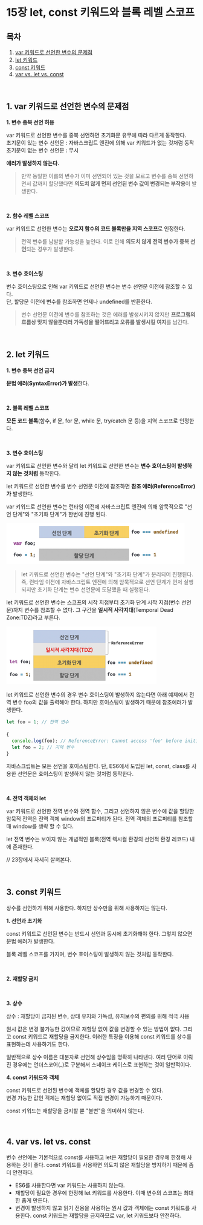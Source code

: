 # 15장 let, const 키워드와 블록 레벨 스코프

## 목차

1. [var 키워드로 선언한 변수의 문제점](#1-var-키워드로-선언한-변수의-문제점)
2. [let 키워드](#2-let-키워드)
3. [const 키워드](#3-const-키워드)
4. [var vs. let vs. const](#4-var-vs-let-vs-const)

<br />

## 1. var 키워드로 선언한 변수의 문제점

**1. 변수 중복 선언 허용**

var 키워드로 선언한 변수를 중복 선언하면 초기화문 유무에 따라 다르게 동작한다.<br>
초기문이 있는 변수 선언문 : 자바스크립트 엔진에 의해 var 키워드가 없는 것처럼 동작<br>
초기문이 없는 변수 선언문 : 무시

**에러가 발생하지 않는다.**

>만약 동일한 이름의 변수가 이미 선언되어 있는 것을 모르고 변수를 중복 선언하면서 값까지 할당했다면 **의도치 않게 먼저 선언된 변수 값이 변경되는 부작용**이 발생한다.

<br />

**2. 함수 레벨 스코프**

var 키워드로 선언한 변수는 **오로지 함수의 코드 블록만을 지역 스코프**로 인정한다.

>전역 변수를 남발할 가능성을 높인다. 이로 인해 **의도치 않게 전역 변수가 중복 선언**되는 경우가 발생한다.

<br />

**3. 변수 호이스팅**

변수 호이스팅으로 인해 var 키워드로 선언한 변수는 변수 선언문 이전에 참조할 수 있다.<br>
단, 할당문 이전에 변수를 참조하면 언제나 undefined를 반환한다.

> 변수 선언문 이전에 변수를 참조하는 것은 에러를 발생시키지 않지만 **프로그램의 흐름상 맞지 않을뿐더러 가독성을 떨어뜨리고 오류를 발생시킬 여지**를 남긴다.

<br />

## 2. let 키워드

**1. 변수 중복 선언 금지**

**문법 에러(SyntaxError)가 발생**한다.

<br />

**2. 블록 레벨 스코프**

**모든 코드 블록**(함수, if 문, for 문, while 문, try/catch 문 등)을 지역 스코프로 인정한다.

<br />

**3. 변수 호이스팅**

var 키워드로 선언한 변수와 달리 let 키워드로 선언한 변수는 **변수 호이스팅이 발생하지 않는 것처럼** 동작한다.

let 키워드로 선언한 변수를 변수 선언문 이전에 참조하면 **참조 에러(ReferenceError)가** 발생한다.

var 키워드로 선언한 변수는 런타임 이전에 자바스크립트 엔진에 의해 암묵적으로 "선언 단계"와 "초기화 단계"가 한번에 진행 된다.

![var 키워드로 선언한 변수의 생명 주기](image.png)

> let 키워드로 선언한 변수는 "선언 단계"와 "초기화 단계"가 분리되어 진행된다. 즉, 런타임 이전에 자바스크립트 엔진에 의해 암묵적으로 선언 단계가 먼저 실행되지만 초기화 단계는 변수 선언문에 도달했을 때 실행된다.

let 키워드로 선언한 변수는 스코프의 시작 지점부터 초기화 단계 시작 지점(변수 선언문)까지 변수를 참조할 수 없다. 그 구간을 **일시적 사각지대**(Temporal Dead Zone:TDZ)라고 부른다.

![let 키워드로 선언한 변수의 생명 주기](image-1.png)

let 키워드로 선언한 변수의 경우 변수 호이스팅이 발생하지 않는다면 아래 예제에서 전역 변수 foo의 값을 출력해야 한다. 하지만 호이스팅이 발생하기 때문에 참조에러가 발생한다.

```js
let foo = 1; // 전역 변수

{
  console.log(foo); // ReferenceError: Cannot access 'foo' before initialization
  let foo = 2; // 지역 변수
}
```

자바스크립트는 모든 선언을 호이스팅한다. 단, ES6에서 도입된 let, const, class를 사용한 선언문은 호이스팅이 발생하지 않는 것처럼 동작한다.

<br />

**4. 전역 객체와 let**

var 키워드로 선언한 전역 변수와 전역 함수, 그리고 선언하지 않은 변수에 값을 할당한 암묵적 전역은 전역 객체 window의 프로퍼티가 된다. 전역 객체의 프로퍼티를 참조할 때 window를 생략 할 수 있다.

let 전역 변수는 보이지 않는 개념적인 블록(전역 렉시컬 환경의 선언적 환경 레코드) 내에 존재한다.

// 23장에서 자세히 살펴본다.

<br />

## 3. const 키워드

상수를 선언하기 위해 사용한다. 하지만 상수만을 위해 사용하지는 않는다.

**1. 선언과 초기화**

const 키워드로 선언된 변수는 반드시 선언과 동시에 초기화해야 한다. 그렇지 않으면 문법 에러가 발생한다.

블록 레벨 스코프를 가지며, 변수 호이스팅이 발생하지 않는 것처럼 동작한다.

<br />

**2. 재할당 금지**

<br />

**3. 상수**

상수 : 재할당이 금지된 변수, 상태 유지와 가독성, 유지보수의 편의를 위해 적극 사용

원시 값은 변경 불가능한 값이므로 재할당 없이 값을 변경할 수 있는 방법이 없다. 그리고 const 키워드로 재할당을 금지한다. 이러한 특징을 이용해 const 키워드를 상수를 표현하는데 사용하기도 한다.

일반적으로 상수 이름은 대분자로 선언해 상수임을 명확히 나타낸다. 여러 단어로 이뤄진 경우에는 언더스코어(_)로 구분해서 스네이크 케이스로 표현하는 것이 일반적이다.

**4. const 키워드와 객체**

const 키워드로 선언된 변수에 객체를 할당할 경우 값을 변경할 수 있다.<br>
변경 가능한 값인 객체는 재할당 없이도 직접 변경이 가능하기 때문이다.

const 키워드는 재할당을 금지할 뿐 "불변"을 의미하지 않는다.

<br>

## 4. var vs. let vs. const
변수 선언에는 기본적으로 const를 사용하고 let은 재할당이 필요한 경우에 한정해 사용하는 것이 좋다. const 키워드를 사용하면 의도치 않은 재할당을 방지하기 때문에 좀 더 안전하다.

- ES6를 사용한다면 var 키워드는 사용하지 않는다.
- 재할당이 필요한 경우에 한정해 let 키워드를 사용한다. 이때 변수의 스코프는 최대한 좁게 만든다.
- 변경이 발생하지 않고 읽기 전용을 사용하는 원시 값과 객체에는 const 키워드를 사용한다. const 키워드는 재할당을 금지하므로 var, let 키워드보다 안전하다.